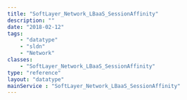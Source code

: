 ```yaml
---
title: "SoftLayer_Network_LBaaS_SessionAffinity"
description: ""
date: "2018-02-12"
tags:
    - "datatype"
    - "sldn"
    - "Network"
classes:
    - "SoftLayer_Network_LBaaS_SessionAffinity"
type: "reference"
layout: "datatype"
mainService : "SoftLayer_Network_LBaaS_SessionAffinity"
---
```

